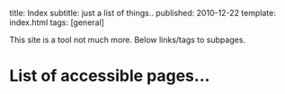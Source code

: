 title: Index
subtitle: just a list of things..
published: 2010-12-22
template: index.html
tags: [general]

This site is a tool not much more. Below links/tags to subpages.

# List of accessible pages...
